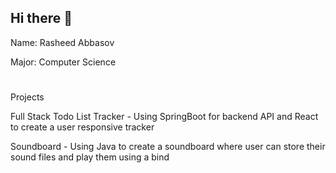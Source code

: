 ## Hi there 👋
Name: Rasheed Abbasov


Major: Computer Science
#
Projects

Full Stack Todo List Tracker - Using SpringBoot for backend API and React to create a user responsive tracker


Soundboard - Using Java to create a soundboard where user can store their sound files and play them using a bind



    

